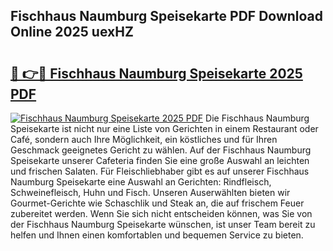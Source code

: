 ## Fischhaus Naumburg Speisekarte PDF Download Online 2025 uexHZ

# <h2><a href="http://gc8vos.nevu.top/?p=Fischhaus+Naumburg+Speisekarte">🔗 👉🔴 Fischhaus Naumburg Speisekarte 2025 PDF</a></h2>

[![Fischhaus Naumburg Speisekarte 2025 PDF](https://i.imgur.com/dBaPXMq.png)](http://gc8vos.nevu.top/?p=Fischhaus+Naumburg+Speisekarte)
Die Fischhaus Naumburg Speisekarte ist nicht nur eine Liste von Gerichten in einem Restaurant oder Café, sondern auch Ihre Möglichkeit, ein köstliches und für Ihren Geschmack geeignetes Gericht zu wählen. Auf der Fischhaus Naumburg Speisekarte unserer Cafeteria finden Sie eine große Auswahl an leichten und frischen Salaten. Für Fleischliebhaber gibt es auf unserer Fischhaus Naumburg Speisekarte eine Auswahl an Gerichten: Rindfleisch, Schweinefleisch, Huhn und Fisch. Unseren Auserwählten bieten wir Gourmet-Gerichte wie Schaschlik und Steak an, die auf frischem Feuer zubereitet werden. Wenn Sie sich nicht entscheiden können, was Sie von der Fischhaus Naumburg Speisekarte wünschen, ist unser Team bereit zu helfen und Ihnen einen komfortablen und bequemen Service zu bieten.
